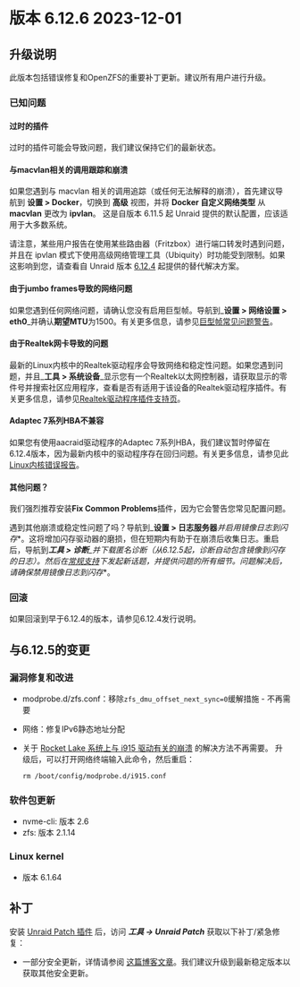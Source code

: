 # 版本 6.12.6 2023-12-01

## 升级说明

此版本包括错误修复和OpenZFS的重要补丁更新。建议所有用户进行升级。

### 已知问题

#### 过时的插件

过时的插件可能会导致问题，我们建议保持它们的最新状态。

#### 与macvlan相关的调用跟踪和崩溃

如果您遇到与 macvlan 相关的调用追踪（或任何无法解释的崩溃），首先建议导航到 **设置 > Docker**，切换到 **高级** 视图，并将 **Docker 自定义网络类型** 从 **macvlan** 更改为 **ipvlan**。 这是自版本 6.11.5 起 Unraid 提供的默认配置，应该适用于大多数系统。

请注意，某些用户报告在使用某些路由器（Fritzbox）进行端口转发时遇到问题，并且在 ipvlan 模式下使用高级网络管理工具（Ubiquity）时功能受到限制。如果这影响到您，请查看自 Unraid 版本 [6.12.4](6.12.4.md#fix-for-macvlan-call-traces) 起提供的替代解决方案。

#### 由于jumbo frames导致的网络问题

如果您遇到任何网络问题，请确认您没有启用巨型帧。导航到\_**设置 > 网络设置 > eth0**\_并确认**期望MTU**为1500。有关更多信息，请参见[巨型帧常见问题警告](https://forums.unraid.net/topic/120220-fix-common-problems-more-information/page/2/#comment-1167702)。

#### 由于Realtek网卡导致的问题

最新的Linux内核中的Realtek驱动程序会导致网络和稳定性问题。如果您遇到问题，并且\_**工具 > 系统设备**\_显示您有一个Realtek以太网控制器，请获取显示的零件号并搜索社区应用程序，查看是否有适用于该设备的Realtek驱动程序插件。有关更多信息，请参见[Realtek驱动程序插件支持页](https://forums.unraid.net/topic/141349-plugin-realtek-r8125-r8168-and-r81526-drivers/)。

#### Adaptec 7系列HBA不兼容

如果您有使用aacraid驱动程序的Adaptec 7系列HBA，我们建议暂时停留在6.12.4版本，因为最新内核中的驱动程序存在回归问题。有关更多信息，请参见此[Linux内核错误报告](https://bugzilla.kernel.org/show_bug.cgi?id=217599)。

#### 其他问题？

我们强烈推荐安装**Fix Common Problems**插件，因为它会警告您常见配置问题。

遇到其他崩溃或稳定性问题了吗？导航到\_**设置 > 日志服务器***并启用**镜像日志到闪存**。这将增加闪存驱动器的磨损，但在短期内有助于在崩溃后收集日志。重启后，导航到***工具 > 诊断**\_并下载匿名诊断（从6.12.5起，诊断自动包含镜像到闪存的日志）。然后在[常规支持](https://forums.unraid.net/forum/55-general-support/)下发起新话题，并提供问题的所有细节。问题解决后，请确保禁用**镜像日志到闪存**。

### 回滚

如果回滚到早于6.12.4的版本，请参见6.12.4发行说明。

## 与6.12.5的变更

### 漏洞修复和改进

- modprobe.d/zfs.conf：移除`zfs_dmu_offset_next_sync=0`缓解措施 - 不再需要
- 网络：修复IPv6静态地址分配
- 关于 [Rocket Lake 系统上与 i915 驱动有关的崩溃](6.12.0.md#crashes-related-to-i915-driver) 的解决方法不再需要。
  升级后，可以打开网络终端输入此命令，然后重启：

  `rm /boot/config/modprobe.d/i915.conf`

### 软件包更新

- nvme-cli: 版本 2.6
- zfs: 版本 2.1.14

### Linux kernel

- 版本 6.1.64

## 补丁

安装 [Unraid Patch 插件](https://forums.unraid.net/topic/185560-unraid-patch-plugin/) 后，访问 ***工具 → Unraid Patch*** 获取以下补丁/紧急修复：

- 一部分安全更新，详情请参阅 [这篇博客文章](https://unraid.net/blog/cvd)。我们建议升级到最新稳定版本以获取其他安全更新。
